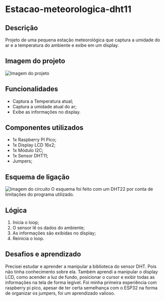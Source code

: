 # Estacao-meteorologica-dht11

## Descrição
Projeto de uma pequena estação meteorológica que captura a umidade do ar e a temperatura do ambiente e exibe em um display.

## Imagem do projeto
![Imagem do projeto]("./imagens/imagem_1.jpg")

## Funcionalidades
* Captura a Temperatura atual;
* Captura a umidade atual do ar;
* Exibe as informações no display.

## Componentes utilizados
* 1x Raspberry PI Pico;
* 1x Display LCD 16x2;
* 1x Módulo I2C;
* 1x Sensor DHT11;
* Jumpers;

## Esquema de ligação
![Imagem do circuito]("./imagens/circuito_DHT.jpg")
O esquema foi feito com um DHT22 por conta de limitações do programa utilizado. 

## Lógica
1. Inicia o loop;
2. O sensor lê os dados do ambiente;
3. As informações são exibidas no display;
4. Reinicia o loop.

## Desafios e aprendizado
Precisei estudar e aprender a manipular a biblioteca do sensor DHT. Pois não tinha conhecimento sobre ela.
Também aprendi a manipular o display LCD, como acender a luz de fundo, posicionar o cursor e exibir todas 
as informações na tela de forma legível. Foi minha primeira experiência com raspberry pi pico, apesar de 
ter certa semelhança com o ESP32 na forma de organizar os jumpers, foi um aprendizado valioso.
